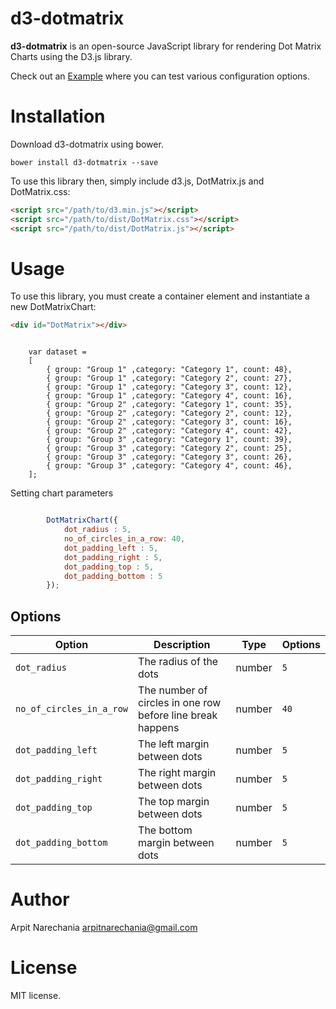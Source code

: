# d3-dotmatrix

**d3-dotmatrix** is an open-source JavaScript library for rendering Dot Matrix Charts using the D3.js library.

Check out an [Example](https://arpitnarechania.github.io/d3-dotmatrix/) where you can test various configuration options.

# Installation

Download d3-dotmatrix using bower.

```
bower install d3-dotmatrix --save
```

To use this library then, simply include d3.js, DotMatrix.js and DotMatrix.css:

``` html
<script src="/path/to/d3.min.js"></script>
<script src="/path/to/dist/DotMatrix.css"></script>
<script src="/path/to/dist/DotMatrix.js"></script>
```

# Usage

To use this library, you must create a container element and instantiate a new
DotMatrixChart:

```html
<div id="DotMatrix"></div>
```

```Data

    var dataset =
    [
        { group: "Group 1" ,category: "Category 1", count: 48},
        { group: "Group 1" ,category: "Category 2", count: 27},
        { group: "Group 1" ,category: "Category 3", count: 12},
        { group: "Group 1" ,category: "Category 4", count: 16},
        { group: "Group 2" ,category: "Category 1", count: 35},
        { group: "Group 2" ,category: "Category 2", count: 12},
        { group: "Group 2" ,category: "Category 3", count: 16},
        { group: "Group 2" ,category: "Category 4", count: 42},
        { group: "Group 3" ,category: "Category 1", count: 39},
        { group: "Group 3" ,category: "Category 2", count: 25},
        { group: "Group 3" ,category: "Category 3", count: 26},
        { group: "Group 3" ,category: "Category 4", count: 46},
    ];

```

Setting chart parameters
``` javascript

		DotMatrixChart({
		    dot_radius : 5,
		    no_of_circles_in_a_row: 40,
            dot_padding_left : 5,
            dot_padding_right : 5,
            dot_padding_top : 5,
            dot_padding_bottom : 5
		});

```

## Options

| Option                     | Description                                                               | Type     | Options
| -------------------------- | ------------------------------------------------------------------------- | -------- | ------------------------- |
| `dot_radius`               | The radius of the dots                                                    | number   | `5`                     |
| `no_of_circles_in_a_row`   | The number of circles in one row before line break happens                | number   | `40`                     |
| `dot_padding_left`         | The left margin between dots                                              | number   | `5`                      |
| `dot_padding_right`        | The right margin between dots                                             | number   | `5`                      |
| `dot_padding_top`          | The top margin between dots                                               | number   | `5`                      |
| `dot_padding_bottom`       | The bottom margin between dots                                            | number   | `5`                      |

# Author

Arpit Narechania
arpitnarechania@gmail.com

# License

MIT license.